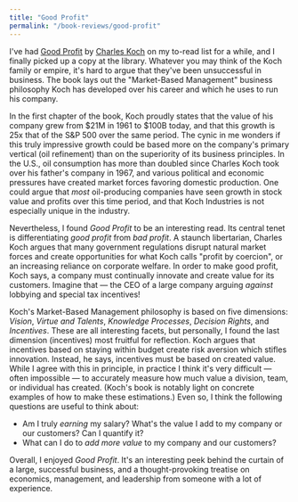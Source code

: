 ```yaml
---
title: "Good Profit"
permalink: "/book-reviews/good-profit"
---
```


I've had [Good Profit](https://www.amazon.com/Good-Profit-Creating-Successful-Companies-ebook/dp/B00TWEMGE8) by [Charles Koch](https://en.wikipedia.org/wiki/Charles_Koch) on my to-read list for a while, and I finally picked up a copy at the library. Whatever you may think of the Koch family or empire, it's hard to argue that they've been unsuccessful in business. The book lays out the "Market-Based Management" business philosophy Koch has developed over his career and which he uses to run his company.

In the first chapter of the book, Koch proudly states that the value of his company grew from $21M in 1961 to $100B today, and that this growth is 25x that of the S&P 500 over the same period. The cynic in me wonders if this truly impressive growth could be based more on the company's primary vertical (oil refinement) than on the superiority of its business principles. In the U.S., oil consumption has more than doubled since Charles Koch took over his father's company in 1967, and various political and economic pressures have created market forces favoring domestic production. One could argue that *most* oil-producing companies have seen growth in stock value and profits over this time period, and that Koch Industries is not especially unique in the industry.

Nevertheless, I found *Good Profit* to be an interesting read. Its central tenet is differentiating *good profit* from *bad profit*. A staunch libertarian, Charles Koch argues that many government regulations disrupt natural market forces and create opportunities for what Koch calls "profit by coercion", or an increasing reliance on corporate welfare. In order to make good profit, Koch says, a company must continually innovate and create value for its customers. Imagine that — the CEO of a large company arguing *against* lobbying and special tax incentives!

Koch's Market-Based Management philosophy is based on five dimensions: *Vision*, *Virtue and Talents*, *Knowledge Processes*, *Decision Rights*, and *Incentives*. These are all interesting facets, but personally, I found the last dimension (incentives) most fruitful for reflection. Koch argues that incentives based on staying within budget create risk aversion which stifles innovation. Instead, he says, incentives must be based on created value. While I agree with this in principle, in practice I think it's very difficult — often impossible — to accurately measure how much value a division, team, or individual has created. (Koch's book is notably light on concrete examples of how to make these estimations.) Even so, I think the following questions are useful to think about:
* Am I truly *earning* my salary? What's the value I add to my company or our customers? Can I quantify it?
* What can I do to *add more value* to my company and our customers?

Overall, I enjoyed *Good Profit*. It's an interesting peek behind the curtain of a large, successful business, and a thought-provoking treatise on economics, management, and leadership from someone with a lot of experience.
